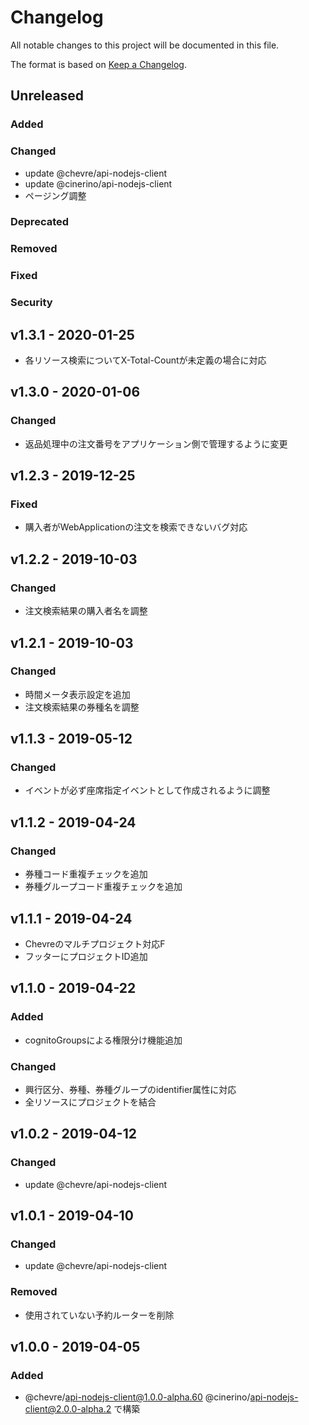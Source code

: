 # Changelog

All notable changes to this project will be documented in this file.

The format is based on [Keep a Changelog](http://keepachangelog.com/).

## Unreleased

### Added

### Changed

- update @chevre/api-nodejs-client
- update @cinerino/api-nodejs-client
- ページング調整

### Deprecated

### Removed

### Fixed

### Security

## v1.3.1 - 2020-01-25

- 各リソース検索についてX-Total-Countが未定義の場合に対応

## v1.3.0 - 2020-01-06

### Changed

- 返品処理中の注文番号をアプリケーション側で管理するように変更

## v1.2.3 - 2019-12-25

### Fixed

- 購入者がWebApplicationの注文を検索できないバグ対応

## v1.2.2 - 2019-10-03

### Changed

- 注文検索結果の購入者名を調整

## v1.2.1 - 2019-10-03

### Changed

- 時間メータ表示設定を追加
- 注文検索結果の券種名を調整

## v1.1.3 - 2019-05-12

### Changed

- イベントが必ず座席指定イベントとして作成されるように調整

## v1.1.2 - 2019-04-24

### Changed

- 券種コード重複チェックを追加
- 券種グループコード重複チェックを追加

## v1.1.1 - 2019-04-24

- Chevreのマルチプロジェクト対応F
- フッターにプロジェクトID追加

## v1.1.0 - 2019-04-22

### Added

- cognitoGroupsによる権限分け機能追加

### Changed

- 興行区分、券種、券種グループのidentifier属性に対応
- 全リソースにプロジェクトを結合

## v1.0.2 - 2019-04-12

### Changed

- update @chevre/api-nodejs-client

## v1.0.1 - 2019-04-10

### Changed

- update @chevre/api-nodejs-client

### Removed

- 使用されていない予約ルーターを削除

## v1.0.0 - 2019-04-05

### Added

- @chevre/api-nodejs-client@1.0.0-alpha.60 @cinerino/api-nodejs-client@2.0.0-alpha.2 で構築

